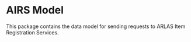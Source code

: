 # AIRS Model

This package contains the data model for sending requests to ARLAS Item Registration Services.
